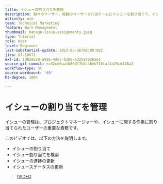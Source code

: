 ```yaml
---
title: イシューの割り当てを管理
description: 個々のユーザー、複数のユーザーまたはチームにイシューを割り当てて、イシューを解決する方法を説明します。
activity: use
team: Technical Marketing
feature: Work Management
thumbnail: manage-issue-assignments.jpeg
type: Tutorial
role: User
level: Beginner
last-substantial-update: 2023-05-26T00:00:00Z
jira: KT-10071
exl-id: 1d82e588-a986-4d83-b3b5-3325a5926a61
source-git-commit: ec82cd0aafb89df7b3c46eb716faf3a25cd438a2
workflow-type: ht
source-wordcount: '69'
ht-degree: 100%

---
```


# イシューの割り当てを管理

イシューの管理は、プロジェクトマネージャーや、イシューに関する作業に割り当てられたユーザーの重要な責務です。

このビデオでは、以下の方法を説明します。

* イシューの割り当て
* イシュー割り当てを検索
* イシューの進捗の更新
* イシューステータスの更新

>[!VIDEO](https://video.tv.adobe.com/v/3419931/?quality=12&learn=on)
